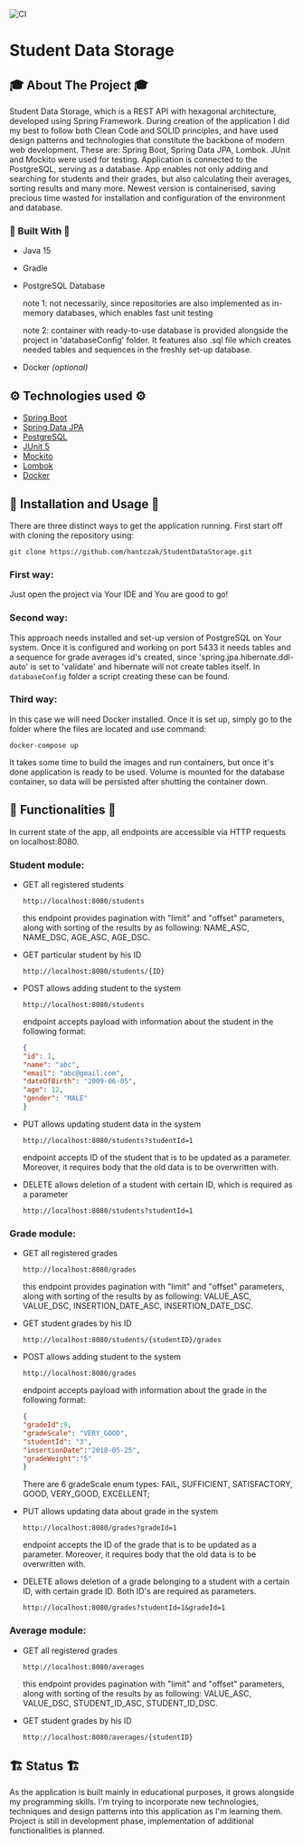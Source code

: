 ![CI](https://github.com/hantczak/StudentDataStorage/actions/workflows/gradle.yml/badge.svg)
# Student Data Storage
<!-- ABOUT THE PROJECT -->
## 🎓 About The Project 🎓
Student Data Storage, which is a REST API with hexagonal architecture, developed using Spring Framework. During creation of the application I did my best to follow both Clean Code and SOLID principles, and have used design patterns and technologies that constitute the backbone of modern web development. These are: Spring Boot, Spring Data JPA, Lombok. JUnit and Mockito were used for testing. Application is connected to the PostgreSQL, serving as a database.
App enables not only adding and searching for students and their grades, but also calculating their averages, sorting results and many more. Newest version is containerised, saving precious time wasted for installation and configuration of the environment and database.

### 🔨 Built With 🔨
* Java 15
* Gradle
* PostgreSQL Database 

    note 1: 
not necessarily, since repositories are also implemented as in-memory databases, which enables fast unit testing

    note 2: container with ready-to-use database is provided alongside the project in 'databaseConfig' folder. It features also .sql file which creates needed tables and sequences in the freshly set-up database.
* Docker *(optional)*

<!-- TECHNOLOGIES USED -->
## ⚙️ Technologies used ⚙️
* [Spring Boot](https://spring.io/projects/spring-boot)
* [Spring Data JPA](https://spring.io/projects/spring-data-jpa)
* [PostgreSQL](https://www.postgresql.org/)
* [JUnit 5](https://junit.org/junit5/)
* [Mockito](https://site.mockito.org/)
* [Lombok](https://projectlombok.org/)
* [Docker](https://www.docker.com/)

<!-- INSTALLATION AND USAGE -->
## 🧭 Installation and Usage 🧭
There are three distinct ways to get the application running. 
First start off with cloning the repository using:

`git clone https://github.com/hantczak/StudentDataStorage.git`
### First way:
Just open the project via Your IDE and You are good to go!

### Second way:
This approach needs installed and set-up version of PostgreSQL on Your system. Once it is configured and working on port 5433 it needs tables and a sequence for grade averages id's created, since 'spring.jpa.hibernate.ddl-auto' is set to 'validate' and hibernate will not create tables itself. In `databaseConfig` folder a script creating these can be found.

### Third way:
In this case we will need Docker installed. Once it is set up, simply go to the folder where the files are located and use command:

`docker-compose up`

It takes some time to build the images and run containers, but once it's done application is ready to be used. Volume is mounted for the database container, so data will be persisted after shutting the container down.  

## 🎯 Functionalities 🎯
In current state of the app, all endpoints are accessible via HTTP requests on localhost:8080.
### Student module:
* GET all registered students

  `http://localhost:8080/students`

  this endpoint provides pagination with "limit" and "offset" parameters, along with sorting of the results by as following: NAME_ASC, NAME_DSC, AGE_ASC, AGE_DSC.


* GET particular student by his ID

  `http://localhost:8080/students/{ID}`


* POST allows adding student to the system

  `http://localhost:8080/students`

  endpoint accepts payload with information about the student in the following format:
  ```json
  {
  "id": 1,
  "name": "abc",
  "email": "abc@gmail.com",
  "dateOfBirth": "2009-06-05",
  "age": 12,
  "gender": "MALE"
  }
  
* PUT allows updating student data in the system

  `http://localhost:8080/students?studentId=1`

  endpoint accepts ID of the student that is to be updated as a parameter. Moreover, it requires body that the old data is to be overwritten with. 


* DELETE allows deletion of a student with certain ID, which is required as a parameter

  `http://localhost:8080/students?studentId=1`
### Grade module:

* GET all registered grades

  `http://localhost:8080/grades`

  this endpoint provides pagination with "limit" and "offset" parameters, along with sorting of the results by as following: VALUE_ASC, VALUE_DSC, INSERTION_DATE_ASC, INSERTION_DATE_DSC.


* GET student grades by his ID

  `http://localhost:8080/students/{studentID}/grades`


* POST allows adding student to the system

  `http://localhost:8080/grades`

  endpoint accepts payload with information about the grade in the following format:
  ```json
  {
  "gradeId":9,
  "gradeScale": "VERY_GOOD",
  "studentId": "3",
  "insertionDate":"2018-05-25",
  "gradeWeight":"5"
  }
  ```
  There are 6 gradeScale enum types:
FAIL,
SUFFICIENT,
SATISFACTORY,
GOOD,
VERY_GOOD,
EXCELLENT;


* PUT allows updating data about grade in the system
 
  `http://localhost:8080/grades?gradeId=1`

  endpoint accepts the ID of the grade that is to be updated as a parameter. Moreover, it requires body that the old data is to be overwritten with.


* DELETE allows deletion of a grade belonging to a student with a certain ID, with certain grade ID. Both ID's are required as parameters.

  `http://localhost:8080/grades?studentId=1&gradeId=1`

### Average module:

* GET all registered grades

  `http://localhost:8080/averages`

  this endpoint provides pagination with "limit" and "offset" parameters, along with sorting of the results by as following: VALUE_ASC, VALUE_DSC, STUDENT_ID_ASC, STUDENT_ID_DSC.


* GET student grades by his ID

  `http://localhost:8080/averages/{studentID}`

<!-- STATUS -->
## 🏗️ Status 🏗️
As the application is built mainly in educational purposes, it grows alongside my programming skills. I'm trying to incorporate new technologies, techniques and design patterns into this application as I'm learning them.
Project is still in development phase, implementation of additional functionalities is planned.
